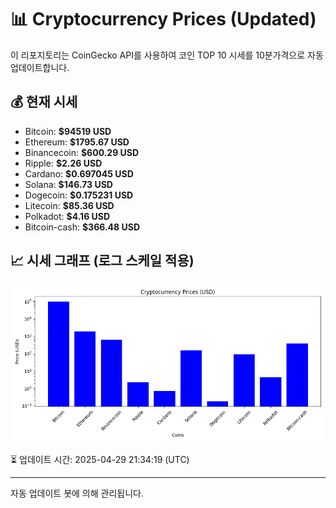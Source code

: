 
# 📊 Cryptocurrency Prices (Updated)

이 리포지토리는 CoinGecko API를 사용하여 코인 TOP 10 시세를 10분가격으로 자동 업데이트합니다.

## 💰 현재 시세
- Bitcoin: **$94519 USD**
- Ethereum: **$1795.67 USD**
- Binancecoin: **$600.29 USD**
- Ripple: **$2.26 USD**
- Cardano: **$0.697045 USD**
- Solana: **$146.73 USD**
- Dogecoin: **$0.175231 USD**
- Litecoin: **$85.36 USD**
- Polkadot: **$4.16 USD**
- Bitcoin-cash: **$366.48 USD**

## 📈 시세 그래프 (로그 스케일 적용)
![Crypto Prices](crypto_prices.png)

⏳ 업데이트 시간: 2025-04-29 21:34:19 (UTC)

---
자동 업데이트 봇에 의해 관리됩니다.
